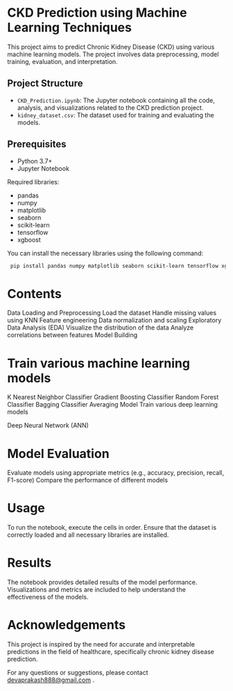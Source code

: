 # CKD Prediction using Machine Learning Techniques

This project aims to predict Chronic Kidney Disease (CKD) using various machine learning models. The project involves data preprocessing, model training, evaluation, and interpretation.

## Project Structure

- `CKD_Prediction.ipynb`: The Jupyter notebook containing all the code, analysis, and visualizations related to the CKD prediction project.
- `kidney_dataset.csv`: The dataset used for training and evaluating the models.

## Prerequisites

- Python 3.7+
- Jupyter Notebook

Required libraries:

- pandas
- numpy
- matplotlib
- seaborn
- scikit-learn
- tensorflow
- xgboost

You can install the necessary libraries using the following command:

```bash
 pip install pandas numpy matplotlib seaborn scikit-learn tensorflow xgboost
```
# Contents
Data Loading and Preprocessing
Load the dataset
Handle missing values using KNN
Feature engineering
Data normalization and scaling
Exploratory Data Analysis (EDA)
Visualize the distribution of the data
Analyze correlations between features
Model Building

# Train various machine learning models

K Nearest Neighbor Classifier
Gradient Boosting Classifier
Random Forest Classifier
Bagging Classifier
Averaging Model
Train various deep learning models

Deep Neural Network (ANN)
# Model Evaluation

Evaluate models using appropriate metrics (e.g., accuracy, precision, recall, F1-score)
Compare the performance of different models
# Usage
To run the notebook, execute the cells in order. Ensure that the dataset is correctly loaded and all necessary libraries are installed.

# Results
The notebook provides detailed results of the model performance. Visualizations and metrics are included to help understand the effectiveness of the models.

# Acknowledgements
This project is inspired by the need for accurate and interpretable predictions in the field of healthcare, specifically chronic kidney disease prediction.

For any questions or suggestions, please contact devaprakash888@gmail.com .


